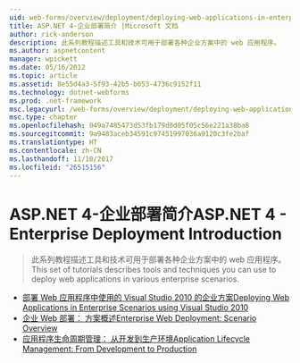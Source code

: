 ```yaml
---
uid: web-forms/overview/deployment/deploying-web-applications-in-enterprise-scenarios/index
title: ASP.NET 4-企业部署简介 |Microsoft 文档
author: rick-anderson
description: 此系列教程描述工具和技术可用于部署各种企业方案中的 web 应用程序。
ms.author: aspnetcontent
manager: wpickett
ms.date: 05/16/2012
ms.topic: article
ms.assetid: 8e55d4a3-5f93-42b5-b053-4736c9152f11
ms.technology: dotnet-webforms
ms.prod: .net-framework
msc.legacyurl: /web-forms/overview/deployment/deploying-web-applications-in-enterprise-scenarios
msc.type: chapter
ms.openlocfilehash: 049a7485473d53fb179d0d05f05c56e221a38ba8
ms.sourcegitcommit: 9a9483aceb34591c97451997036a9120c3fe2baf
ms.translationtype: HT
ms.contentlocale: zh-CN
ms.lasthandoff: 11/10/2017
ms.locfileid: "26515156"
---
```

<a name="aspnet-4---enterprise-deployment-introduction"></a><span data-ttu-id="ca495-103">ASP.NET 4-企业部署简介</span><span class="sxs-lookup"><span data-stu-id="ca495-103">ASP.NET 4 - Enterprise Deployment Introduction</span></span>
====================
> <span data-ttu-id="ca495-104">此系列教程描述工具和技术可用于部署各种企业方案中的 web 应用程序。</span><span class="sxs-lookup"><span data-stu-id="ca495-104">This set of tutorials describes tools and techniques you can use to deploy web applications in various enterprise scenarios.</span></span>


- [<span data-ttu-id="ca495-105">部署 Web 应用程序中使用的 Visual Studio 2010 的企业方案</span><span class="sxs-lookup"><span data-stu-id="ca495-105">Deploying Web Applications in Enterprise Scenarios using Visual Studio 2010</span></span>](deploying-web-applications-in-enterprise-scenarios.md)
- [<span data-ttu-id="ca495-106">企业 Web 部署： 方案概述</span><span class="sxs-lookup"><span data-stu-id="ca495-106">Enterprise Web Deployment: Scenario Overview</span></span>](enterprise-web-deployment-scenario-overview.md)
- [<span data-ttu-id="ca495-107">应用程序生命周期管理： 从开发到生产环境</span><span class="sxs-lookup"><span data-stu-id="ca495-107">Application Lifecycle Management: From Development to Production</span></span>](application-lifecycle-management-from-development-to-production.md)
